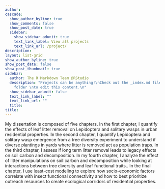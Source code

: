 ```yaml
---
author: 
cascade:
  show_author_byline: true
  show_comments: false
  show_post_date: true
  sidebar:
    show_sidebar_adunit: true
    text_link_label: View all projects
    text_link_url: /project/
description: 
layout: list-grid
show_author_byline: true
show_post_date: false
show_post_thumbnail: true
sidebar:
  author: The R Markdown Team @RStudio
  description: "Projects can be anything!\nCheck out the _index.md file in the /project
    folder \nto edit this content.\n"
  show_sidebar_adunit: false
  text_link_label: ""
  text_link_url: ""
  title: 
title: 
---
```

My dissertation is composed of five chapters. In the first chapter, I  quantify the effects of leaf litter removal on Lepidoptera and solitary wasps in urban residential properties. In the second chapter, I quantify Lepidoptera and solitary wasp emergence from a tree diversity experiment to understand if diverse plantings in yards where litter is removed act as population traps. In the third chapter, I assess if long term litter removal leads to legacy effects on soil carbon and decomposition. In my fourth chapter, I analyze the effect of litter manipulations on soil carbon and decomposition while looking at  interactions between tree diversity and leaf functional traits.. In the final chapter, I use least-cost modeling to explore how socio-economic factors correlate with insect functional connectivity and how to best prioritize outreach resources to create ecological corridors of residential properties.
